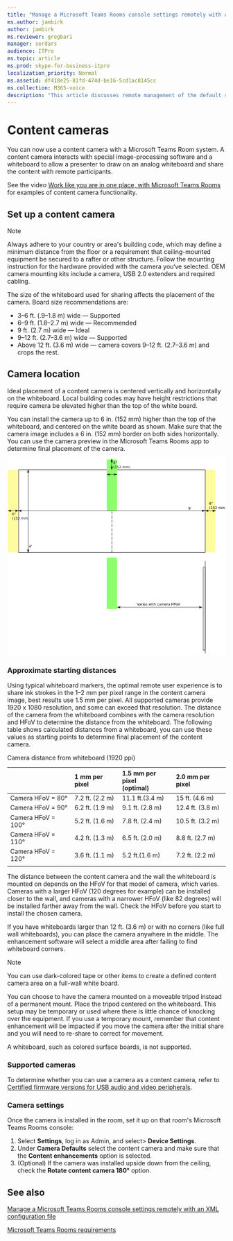 ```yaml
---
title: "Manage a Microsoft Teams Rooms console settings remotely with an XML configuration file"
ms.author: jambirk
author: jambirk
ms.reviewer: gregbari
manager: serdars
audience: ITPro
ms.topic: article
ms.prod: skype-for-business-itpro
localization_priority: Normal
ms.assetid: df418e25-81fd-474d-be16-5cd1ac8145cc
ms.collection: M365-voice
description: "This article discusses remote management of the default settings used by a Microsoft Teams Rooms device, including applying a custom theme."
---
```


# Content cameras

You can now use a content camera with a Microsoft Teams Room system. A content camera interacts with special image-processing software and a whiteboard to allow a presenter to draw on an analog whiteboard and share the content with remote participants.

See the video [Work like you are in one place, with Microsoft Teams Rooms](https://youtu.be/1XvgH2rNpmk?t=350) for examples of content camera functionality.

## Set up a content camera

> [!NOTE]
> Always adhere to your country or area's building code, which may define a minimum distance from the floor or a requirement that ceiling-mounted equipment be secured to a rafter or other structure. Follow the mounting instruction for the hardware provided with the camera you‘ve selected. OEM camera mounting kits include a camera, USB 2.0 extenders and required cabling.

The size of the whiteboard used for sharing affects the placement of the camera. Board size recommendations are:

- 3–6 ft. (.9–1.8 m) wide — Supported
- 6–9 ft. (1.8–2.7 m) wide — Recommended
- 9 ft. (2.7 m) wide — Ideal
- 9–12 ft. (2.7–3.6 m) wide — Supported
- Above 12 ft. (3.6 m) wide — camera covers 9–12 ft. (2.7–3.6 m) and crops the rest.

## Camera location

Ideal placement of a content camera is centered vertically and horizontally on the whiteboard. Local building codes may have height restrictions that require camera be elevated higher than the top of the white board.

You can install the camera up to 6 in. (152 mm) higher than the top of the whiteboard, and centered on the white board as shown. Make sure that the camera image includes a 6 in. (152 mm) border on both sides horizontally. You can use the camera preview in the Microsoft Teams Rooms app to determine final placement of the camera.

![Content camera placement diagram](../media/Magic-whiteboard.png)

### Approximate starting distances

Using typical whiteboard markers, the optimal remote user experience is to share ink strokes in the 1–2 mm per pixel range in the content camera image, best results use 1.5 mm per pixel. All supported cameras provide 1920 x 1080 resolution, and some can exceed that resolution. The distance of the camera from the whiteboard combines with the camera resolution and HFoV to determine the distance from the whiteboard. The following table shows calculated distances from a whiteboard, you can use these values as starting points to determine final placement of the content camera.

Camera distance from whiteboard (1920 ppi)

|                   |1 mm per pixel | 1.5 mm per pixel <br> (optimal) | 2.0 mm  per pixel|
|:---               |:---           |:---              |:---              |
|Camera HFoV = 80°  |7.2 ft. (2.2 m)| 11.1 ft.(3.4 m)  | 15 ft. (4.6 m)   |
|Camera HFoV = 90°  |6.2 ft. (1.9 m)|  9.1 ft. (2.8 m) | 12.4 ft. (3.8 m) |
|Camera HFoV = 100° |5.2 ft. (1.6 m)|  7.8 ft. (2.4 m) | 10.5 ft. (3.2 m) |
|Camera HFoV = 110° |4.2 ft. (1.3 m)|  6.5 ft. (2.0 m) | 8.8 ft. (2.7 m)  |
|Camera HFoV = 120° |3.6 ft. (1.1 m)|  5.2 ft.(1.6 m)  | 7.2 ft. (2.2 m)  |
|                   |               |                |                |

The distance between the content camera and the wall the whiteboard is mounted on depends on the HFoV for that model of camera, which varies. Cameras with a larger HFoV (120 degrees for example) can be installed closer to the wall, and cameras with a narrower HFoV (like 82 degrees) will be installed farther away from the wall. Check the HFoV before you start to install the chosen camera.

If you have whiteboards larger than 12 ft. (3.6 m) or with no corners (like full wall whiteboards), you can place the camera anywhere in the middle. The enhancement software will select a middle area after failing to find whiteboard corners.

> [!NOTE]
> You can use dark-colored tape or other items to create a defined content camera area on a full-wall white board.
>
> You can choose to have the camera mounted on a moveable tripod instead of a permanent mount. Place the tripod centered on the whiteboard. This setup may be temporary or used where there is little chance of knocking over the equipment. If you use a temporary mount, remember that content enhancement will be impacted if you move the camera after the initial share and you will need to re-share to correct for movement.
>
> A whiteboard, such as colored surface boards, is not supported.

### Supported cameras

To determine whether you can use a camera as a content camera, refer to [Certified firmware versions for USB audio and video peripherals](requirements.md#certified-firmware-versions-for-usb-audio-and-video-peripherals).

### Camera settings

Once the camera is installed in the room, set it up on that room's Microsoft Teams Rooms console:

1. Select **Settings**,  log in as Admin, and select> **Device Settings**.
2. Under **Camera Defaults** select the content camera and make sure that the **Content enhancements** option is selected.
3. (Optional) If the camera was installed upside down from the ceiling, check the **Rotate content camera 180°** option.

## See also

[Manage a Microsoft Teams Rooms console settings remotely with an XML configuration file](xml-config-file.md)

[Microsoft Teams Rooms requirements](requirements.md)
